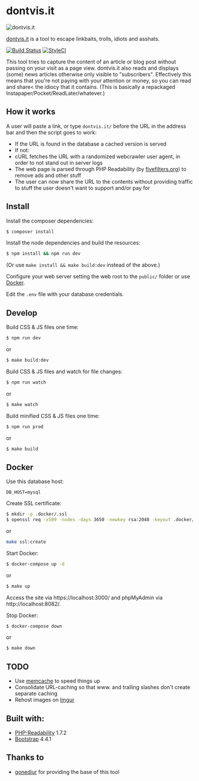 # dontvis.it

![dontvis.it](https://user-images.githubusercontent.com/680264/75673749-f8088300-5c83-11ea-95c0-820e9f0883f3.png)

[dontvis.it](https://dontvis.it) is a tool to escape linkbaits, trolls, idiots and asshats.

[![Build Status](https://badgen.net/travis/fiskhandlarn/dontvis.it/master)](https://travis-ci.com/fiskhandlarn/dontvis.it)
[![StyleCI](https://github.styleci.io/repos/235092767/shield?branch=master)](https://github.styleci.io/repos/235092767)

This tool tries to capture the content of an article or blog post without passing on your visit as a page view. dontvis.it also reads and displays (some) news articles otherwise only visible to "subscribers". Effectively this means that you're not paying with your attention or money, so you can read and share< the idiocy that it contains. (This is basically a repackaged Instapaper/Pocket/ReadLater/whatever.)

## How it works

A user will paste a link, or type `dontvis.it/` before the URL in the address bar and then the script goes to work:

* If the URL is found in the database a cached version is served
* If not:
 * cURL fetches the URL with a randomized webcrawler user agent, in order to not stand out in server logs
 * The web page is parsed through PHP Readability (by [fivefilters.org](https://fivefilters.org)) to remove ads and other stuff
* The user can now share the URL to the contents without providing traffic to stuff the user doesn't want to support and/or pay for

## Install

Install the composer dependencies:

```bash
$ composer install
```

Install the node dependencies and build the resources:

```bash
$ npm install && npm run dev
```

(Or use `make install && make build:dev` instead of the above.)

Configure your web server setting the web root to the `public/` folder or use [Docker](#docker).

Edit the `.env` file with your database credentials.

## Develop

Build CSS & JS files one time:

```bash
$ npm run dev
```

or

```bash
$ make build:dev
```

Build CSS & JS files and watch for file changes:

```bash
$ npm run watch
```

or

```bash
$ make watch
```

Build minified CSS & JS files one time:

```bash
$ npm run prod
```

or

```bash
$ make build
```

## Docker

Use this database host:
```env
DB_HOST=mysql
```

Create SSL certificate:
```bash
$ mkdir -p .docker/.ssl
$ openssl req -x509 -nodes -days 3650 -newkey rsa:2048 -keyout .docker/.ssl/server.key -out .docker/.ssl/server.pem
```

or

```bash
make ssl:create
```

Start Docker:
```bash
$ docker-compose up -d
```

or

```bash
$ make up
```

Access the site via https://localhost:3000/ and phpMyAdmin via http://localhost:8082/.

Stop Docker:
```bash
$ docker-compose down
```

or

```bash
$ make down
```

## TODO
* Use [memcache](https://www.php.net/manual/en/book.memcached.php) to speed things up
* Consolidate URL-caching so that www. and trailing slashes don't create separate caching
* Rehost images on [Imgur](https://imgur.com/)

## Built with:
- [PHP-Readability](https://bitbucket.org/Dither/php-readability/src/master/) 1.7.2
- [Bootstrap](https://getbootstrap.com/) 4.4.1

## Thanks to
* [gonedjur](https://github.com/gonedjur/unvis.it) for providing the base of this tool
